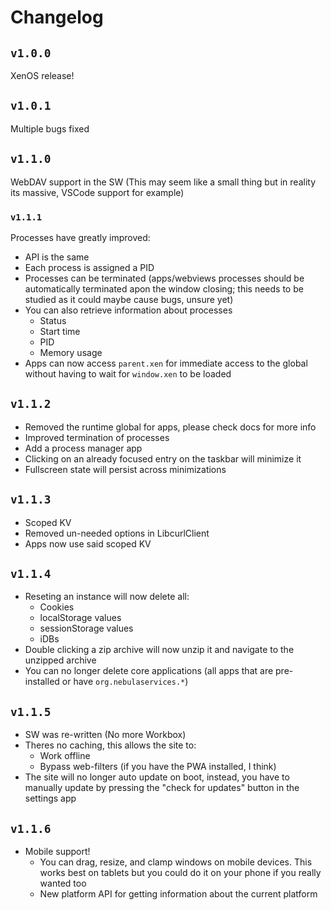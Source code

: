 # Changelog 
## `v1.0.0`
XenOS release!

## `v1.0.1`
Multiple bugs fixed

## `v1.1.0`
WebDAV support in the SW (This may seem like a small thing but in reality its massive, VSCode support for example)

### `v1.1.1`
Processes have greatly improved:
- API is the same
- Each process is assigned a PID
- Processes can be terminated (apps/webviews processes should be automatically terminated apon the window closing; this needs to be studied as it could maybe cause bugs, unsure yet)
- You can also retrieve information about processes
    - Status
    - Start time
    - PID
    - Memory usage
- Apps can now access `parent.xen` for immediate access to the global without having to wait for `window.xen` to be loaded 

## `v1.1.2`
- Removed the runtime global for apps, please check docs for more info
- Improved termination of processes
- Add a process manager app
- Clicking on an already focused entry on the taskbar will minimize it
- Fullscreen state will persist across minimizations

## `v1.1.3`
- Scoped KV
- Removed un-needed options in LibcurlClient
- Apps now use said scoped KV

## `v1.1.4`
- Reseting an instance will now delete all:
    - Cookies
    - localStorage values
    - sessionStorage values
    - iDBs
- Double clicking a zip archive will now unzip it and navigate to the unzipped archive
- You can no longer delete core applications (all apps that are pre-installed or have `org.nebulaservices.*`)

## `v1.1.5`
- SW was re-written (No more Workbox)
- Theres no caching, this allows the site to:
    - Work offline
    - Bypass web-filters (if you have the PWA installed, I think)
- The site will no longer auto update on boot, instead, you have to manually update by pressing the "check for updates" button in the settings app

## `v1.1.6`
- Mobile support!
    - You can drag, resize, and clamp windows on mobile devices. This works best on tablets but you could do it on your phone if you really wanted too
    - New platform API for getting information about the current platform